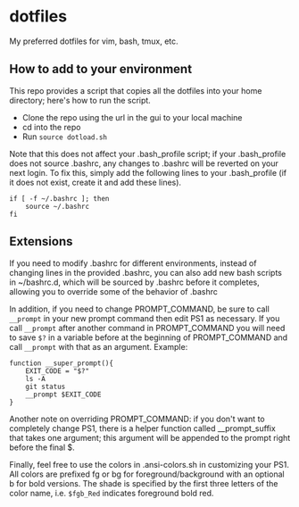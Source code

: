 # dotfiles #
My preferred dotfiles for vim, bash, tmux, etc.

## How to add to your environment ##
This repo provides a script that copies all the dotfiles into your 
home directory; here's how to run the script.

- Clone the repo using the url in the gui to your local machine
- cd into the repo
- Run `source dotload.sh`

Note that this does not affect your .bash_profile script; if your 
.bash_profile does not source .bashrc, any changes to .bashrc 
will be reverted on your next login. To fix this, simply add the
following lines to your .bash_profile (if it does not exist, create it
and add these lines).

```
if [ -f ~/.bashrc ]; then
    source ~/.bashrc
fi
```

## Extensions ##
If you need to modify .bashrc for different environments, instead of
changing lines in the provided .bashrc, you can also add new bash scripts
in ~/bashrc.d, which will be sourced by .bashrc before it completes,
allowing you to override some of the behavior of .bashrc

In addition, if you need to change PROMPT_COMMAND, be sure to call `__prompt`
in your new prompt command then edit PS1 as necessary. If you call `__prompt`
after another command in PROMPT_COMMAND you will need to save `$?` in a variable
before at the beginning of PROMPT_COMMAND and call `__prompt` with that as an
argument. Example:

```
function __super_prompt(){
    EXIT_CODE = "$?"
    ls -A
    git status
    __prompt $EXIT_CODE
}
```

Another note on overriding PROMPT_COMMAND: if you don't want to completely change 
PS1, there is a helper function called __prompt_suffix that takes one argument; 
this argument will be appended to the prompt right before the final $.

Finally, feel free to use the colors in .ansi-colors.sh in customizing your PS1.
All colors are prefixed fg or bg for foreground/background with an optional b
for bold versions. The shade is specified by the first three letters of the color
name, i.e. `$fgb_Red` indicates foreground bold red.
